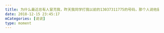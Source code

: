 ```yaml
---
title: 为什么最近总有人冒充我，昨天我同学打我以前的13037311775的号码，那个人说他是伍克凡，我今天还专门查了这个号码的人不叫伍克凡。今天我妈又跟我说之前有人加她qq说他是伍克凡，我就很奇怪这人怎么找到我妈的qq的，qq的年龄还写的50，你比我妈都大，装也不装像一点。有没有人知道可以轰炸qq的软件，告诉我我要骂死他。还有如果有人加你说是我，把他信息给我，我要全部骂回去🙂，我看这人是要死了没钱买棺材，假装别人不知道要骗些什么东西
date: 2018-12-15 23:45:17
mCategories: [说说]
type: moment
---
```


<div id="pics-20181215234517"></div>

<script src="/lib/moment/pics.js"></script>
<script>
var data = [
    {"link": "2018-12-15_000000.jpeg", "type": "shuoshuo"},
    {"link": "2018-12-15_000001.jpeg", "type": "shuoshuo"},
    {"link": "2018-12-15_000002.jpeg", "type": "shuoshuo"},
    {"link": "2018-12-15_000003.jpeg", "type": "shuoshuo"},
    {"link": "2018-12-15_000004.jpeg", "type": "shuoshuo"}
];
picsRender(data, "pics-20181215234517");
</script>
